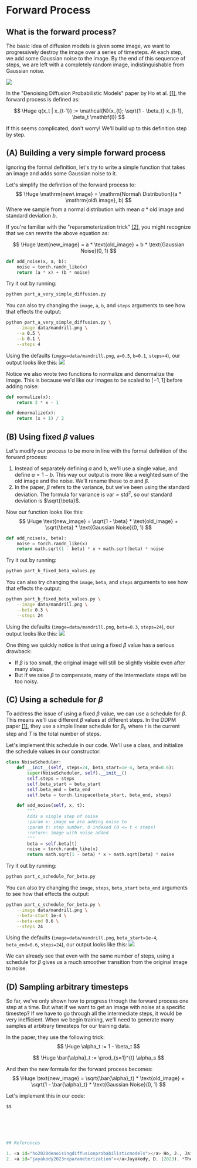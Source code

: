 # Forward Process

## What is the forward process?

The basic idea of diffusion models is given some image, we want to progressively destroy the image over a series of timesteps. At each step, we add some Gaussian noise to the image. By the end of this sequence of steps, we are left with a completely random image, indistinguishable from Gaussian noise.

![](assets/mandrill-forward-process.png)

In the "Denoising Diffusion Probabilistic Models" paper by Ho et al. [[1]](#ho2020denoisingdiffusionprobabilisticmodels), the forward process is defined as:

$$
\Huge
q(x_t | x_{t-1}) := \mathcal{N}(x_{t}; \sqrt{1 - \beta_t} x_{t-1}, \beta_t \mathbf{I})
$$

If this seems complicated, don't worry! We'll build up to this definition step by step.

## (A) Building a very simple forward process

Ignoring the formal definition, let's try to write a simple function that takes an image and adds some Gaussian noise to it.

Let's simplify the definition of the forward process to:
$$
\Huge
\mathrm{new\ image} = \mathrm{Normal\ Distribution}(a * \mathrm{old\ image}, b)
$$
Where we sample from a normal distribution with mean $a * \text{old image}$ and standard deviation $b$.


If you're familiar with the "reparameterization trick" [[2]](#jayakody2023reparameterization), you might recognize that we can rewrite the above equation as:

$$
\Huge
\text{new_image} = a * \text{old_image} + b * \text{Gaussian Noise}(0, 1)
$$

```python
def add_noise(x, a, b):
    noise = torch.randn_like(x)
    return (a * x) + (b * noise)
```

Try it out by running:
```bash
python part_a_very_simple_diffusion.py
```
You can also try changing the `image`, `a`, `b`, and `steps` arguments to see how that effects the output:
```bash
python part_a_very_simple_diffusion.py \
    --image data/mandrill.png \
    --a 0.5 \
    --b 0.1 \
    --steps 4
```

Using the defaults (`image=data/mandrill.png`, `a=0.5`, `b=0.1`, `steps=4`), our output looks like this:
![](assets/part-a-very-simple-diffusion.jpg)

Notice we also wrote two functions to normalize and denormalize the image. This is because we'd like our images to be scaled to $[-1, 1]$ before adding noise:
    
```python
def normalize(x):
    return 2 * x - 1

def denormalize(x):
    return (x + 1) / 2
```

## (B) Using fixed $\beta$ values

Let's modify our process to be more in line with the formal definition of the forward process:
1. Instead of separately defining $a$ and $b$, we'll use a single value, and define $a = 1 - b$. This way our output is more like a weighted sum of the old image and the noise. We'll rename these to $\alpha$ and $\beta$.
2. In the paper, $\beta$ refers to the variance, but we've been using the standard deviation. The formula for variance is $\text{var} = \text{std}^2$, so our standard deviation is $\sqrt{\beta}$.

Now our function looks like this:
$$
\Huge
\text{new_image} = \sqrt{1 - \beta} * \text{old_image} + \sqrt{\beta} * \text{Gaussian Noise}(0, 1)
$$

```python
def add_noise(x, beta):
    noise = torch.randn_like(x)
    return math.sqrt(1 - beta) * x + math.sqrt(beta) * noise
```

Try it out by running:
```bash
python part_b_fixed_beta_values.py
```
You can also try changing the `image`, `beta`, and `steps` arguments to see how that effects the output:
```bash
python part_b_fixed_beta_values.py \
    --image data/mandrill.png \
    --beta 0.3 \
    --steps 24
```

Using the defaults (`image=data/mandrill.png`, `beta=0.3`, `steps=24`), our output looks like this:
![](assets/part-b-fixed-beta-values.jpg)

One thing we quickly notice is that using a fixed $\beta$ value has a serious drawback:
* If $\beta$ is too small, the original image will still be slightly visible even after many steps.
* But if we raise $\beta$ to compensate, many of the intermediate steps will be too noisy.

## (C) Using a schedule for $\beta$

To address the issue of using a fixed $\beta$ value, we can use a schedule for $\beta$. This means we'll use different $\beta$ values at different steps. In the DDPM paper [[1]](#ho2020denoisingdiffusionprobabilisticmodels), they use a simple linear schedule for $\beta_t$, where $t$ is the current step and $T$ is the total number of steps.

Let's implement this schedule in our code. We'll use a class, and initialize the schedule values in our constructor:

```python
class NoiseScheduler:
    def __init__(self, steps=24, beta_start=1e-4, beta_end=0.6):
        super(NoiseScheduler, self).__init__()
        self.steps = steps
        self.beta_start = beta_start
        self.beta_end = beta_end
        self.beta = torch.linspace(beta_start, beta_end, steps)

    def add_noise(self, x, t):
        """
        Adds a single step of noise
        :param x: image we are adding noise to
        :param t: step number, 0 indexed (0 <= t < steps)
        :return: image with noise added
        """
        beta = self.beta[t]
        noise = torch.randn_like(x)
        return math.sqrt(1 - beta) * x + math.sqrt(beta) * noise
```

Try it out by running:
```bash
python part_c_schedule_for_beta.py
```

You can also try changing the `image`, `steps`, `beta_start` `beta_end` arguments to see how that effects the output:
```bash
python part_c_schedule_for_beta.py \
    --image data/mandrill.png \
    --beta-start 1e-4 \
    --beta-end 0.6 \
    --steps 24
```

Using the defaults (`image=data/mandrill.png`, `beta_start=1e-4`, `beta_end=0.6`, `steps=24`), our output looks like this:
![](assets/part-c-beta-schedule.jpg)

We can already see that even with the same number of steps, using a schedule for $\beta$ gives us a much smoother transition from the original image to noise.

## (D) Sampling arbitrary timesteps

So far, we've only shown how to progress through the forward process one step at a time. But what if we want to get an image with noise at a specific timestep? If we have to go through all the intermediate steps, it would be very inefficient. When we begin training, we'll need to generate many samples at arbitrary timesteps for our training data.

In the paper, they use the following trick:
$$
\Huge
\alpha_t := 1 - \beta_t
$$

$$
\Huge
\bar{\alpha}_t := \prod_{s=1}^{t} \alpha_s
$$

And then the new formula for the forward process becomes:
$$
\Huge
\text{new_image} = \sqrt{\bar{\alpha}_t} * \text{old_image} + \sqrt{1 - \bar{\alpha}_t} * \text{Gaussian Noise}(0, 1)
$$

Let's implement this in our code:

```python
$$






## References

1. <a id="ho2020denoisingdiffusionprobabilisticmodels"></a> Ho, J., Jain, A., & Abbeel, P. (2020). *Denoising Diffusion Probabilistic Models*. arXiv preprint [arXiv:2006.11239](https://arxiv.org/abs/2006.11239).
2. <a id="jayakody2023reparameterization"></a>Jayakody, D. (2023). *The Reparameterization Trick - Clearly Explained*. Retrieved from [https://dilithjay.com/blog/the-reparameterization-trick-clearly-explained](https://dilithjay.com/blog/the-reparameterization-trick-clearly-explained)